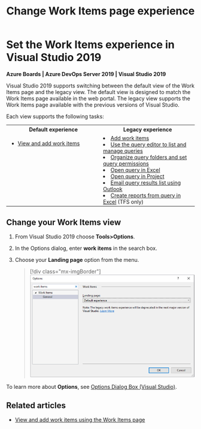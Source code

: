 ﻿---
title: Change Work Items page experience
titleSuffix: Azure Boards and TFS
description: Change the Work Items page setting from default to legacy in Visual Studio 2019 Team Explorer  
ms.custom: seodec18  
ms.custom: work-items
ms.technology: devops-agile
ms.assetid: EBDE0739-FAE6-4BEA-8F59-E9D20AFE5FE8
ms.author: kaelli
ms.topic: quickstart
monikerRange: '>= azure-devops-2019'
ms.date: 12/04/2018
---

# Set the Work Items experience in Visual Studio 2019

**Azure Boards | Azure DevOps Server 2019 | Visual Studio 2019**  

Visual Studio 2019 supports switching between the default view of the Work Items page and the legacy view. The default view is designed to match the Work Items page available in the web portal. The legacy view supports the Work Items page available with the previous versions of Visual Studio. 

Each view supports the following tasks: 

<table width="100%">
<tbody valign="top">
<tr>
<th width="50%">Default experience</th>
<th width="50%">Legacy experience</th>
</tr>

<tr>
<td> 
<ul>
<li><a href="/azure/devops/boards/work-items/view-add-work-items" data-raw-source="[View and add work items](/azure/devops/boards/work-items/view-add-work-items)">View and add work items</a></li>
</ul>
</td>
<td>
<li><a href="/azure/devops/boards/backlogs/add-work-items" data-raw-source="[Add work items](/azure/devops/boards/backlogs/add-work-items)">Add work items</a></li>
<li><a href="/azure/devops/boards/queries/using-queries" data-raw-source="[Use the query editor to list and manage queries](/azure/devops/boards/queries/using-queries)">Use the query editor to list and manage queries</a></li>
<li><a href="/azure/devops/boards/queries/set-query-permissions" data-raw-source="[Organize query folders and set query permissions](/azure/devops/boards/queries/set-query-permissions)">Organize query folders and set query permissions</a></li>
<li><a href="/azure/devops/boards/backlogs/office/bulk-add-modify-work-items-excel" data-raw-source="[Open query in Excel](/azure/devops/boards/backlogs/office/bulk-add-modify-work-items-excel)">Open query in Excel</a></li>
<li><a href="/azure/devops/boards/backlogs/office/create-your-backlog-tasks-using-project" data-raw-source="[Open query in Project](/azure/devops/boards/backlogs/office/create-your-backlog-tasks-using-project)">Open query in Project</a></li>
<li><a href="/azure/devops/boards/queries/share-plans" data-raw-source="[Email query results list using Outlook](/azure/devops/boards/queries/share-plans)">Email query results list using Outlook</a></li>
<li><a href="/azure/devops/report/create-status-and-trend-excel-reports" data-raw-source="[Create reports from query in Excel](/azure/devops/report/create-status-and-trend-excel-reports)">Create reports from query in Excel</a> (TFS only)</li>
</ul>
</td>
</tr>
</tbody>
</table>

## Change your Work Items view

1. From Visual Studio 2019 choose **Tools>Options**.

1. In the Options dialog, enter **work items** in the search box.  

1. Choose your **Landing page** option from the menu. 

	> [!div class="mx-imgBorder"]  
	> ![Open Tools>Options>Work Items](media/set-vs-experience/option-vs-options-work-items.png)

To learn more about **Options**, see [Options Dialog Box (Visual Studio)](/visualstudio/ide/reference/options-dialog-box-visual-studio).



## Related articles
- [View and add work items using the Work Items page](view-add-work-items.md) 

